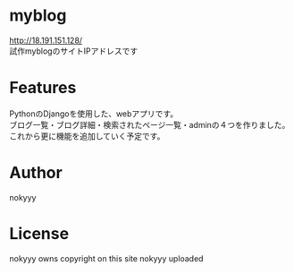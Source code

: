 # myblog

http://18.191.151.128/
<br>
試作myblogのサイトIPアドレスです 
 
# Features

PythonのDjangoを使用した、webアプリです。<br>
ブログ一覧・ブログ詳細・検索されたページ一覧・adminの４つを作りました。これから更に機能を追加していく予定です。

# Author

nokyyy
 
# License
 
 nokyyy owns copyright on this site nokyyy uploaded
